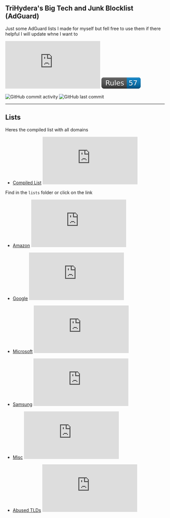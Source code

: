 ## TriHydera's Big Tech and Junk Blocklist (AdGuard)

Just some AdGuard lists I made for myself but fell free to use them if there helpful I will update whne I want to

![GitHub file size in bytes](https://img.shields.io/github/size/TriHydera/dns-blocklist/adguard.txt?style=plastic&label=Rules%20size)
![Rules](./badge/rules.svg)

![GitHub commit activity](https://img.shields.io/github/commit-activity/w/TriHydera/dns-blocklist?style=plastic&label=Commits)
![GitHub last commit](https://img.shields.io/github/last-commit/TriHydera/dns-blocklist?path=adguard.txt&style=plastic&label=Rules%20updated)

---

## Lists

Heres the compiled list with all domains

- [Compiled List](https://github.com/TriHydera/dns-blocklist/blob/master/adguard.txt) ![GitHub file size in bytes](https://img.shields.io/github/size/TriHydera/dns-blocklist/adguard.txt?style=plastic)

Find in the `lists` folder or click on the link

- [Amazon](https://github.com/TriHydera/dns-blocklist/blob/master/lists/amazon.txt) ![GitHub file size in bytes](https://img.shields.io/github/size/TriHydera/dns-blocklist/lists%2Famazon.txt?style=plastic)

- [Google](https://github.com/TriHydera/dns-blocklist/blob/master/lists/google.txt) ![GitHub file size in bytes](https://img.shields.io/github/size/TriHydera/dns-blocklist/lists%2Fgoogle.txt?style=plastic)

- [Microsoft](https://github.com/TriHydera/dns-blocklist/blob/master/lists/microsoft.txt) ![GitHub file size in bytes](https://img.shields.io/github/size/TriHydera/dns-blocklist/lists%2Fmicrosoft.txt?style=plastic)

- [Samsung](https://github.com/TriHydera/dns-blocklist/blob/master/lists/samsung.txt) ![GitHub file size in bytes](https://img.shields.io/github/size/TriHydera/dns-blocklist/lists%2Fsamsung.txt?style=plastic)

- [Misc](https://github.com/TriHydera/dns-blocklist/blob/master/lists/misc.txt) ![GitHub file size in bytes](https://img.shields.io/github/size/TriHydera/dns-blocklist/lists%2Fmisc.txt?style=plastic)

- [Abused TLDs](https://github.com/TriHydera/dns-blocklist/blob/master/lists/abused-tlds.txt) ![GitHub file size in bytes](https://img.shields.io/github/size/TriHydera/dns-blocklist/lists%2Fabused-tlds.txt?style=plastic)

